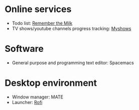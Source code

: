 # Online services
* Todo list: [Remember the Milk](https://www.rememberthemilk.com/)
* TV shows/youtube channels progress tracking: [Myshows](http://myshows.me/)

# Software
* General purpose and programming text editor: Spacemacs

# Desktop environment
* Window manager: MATE
* Launcher: [Rofi](https://davedavenport.github.io/rofi/)

